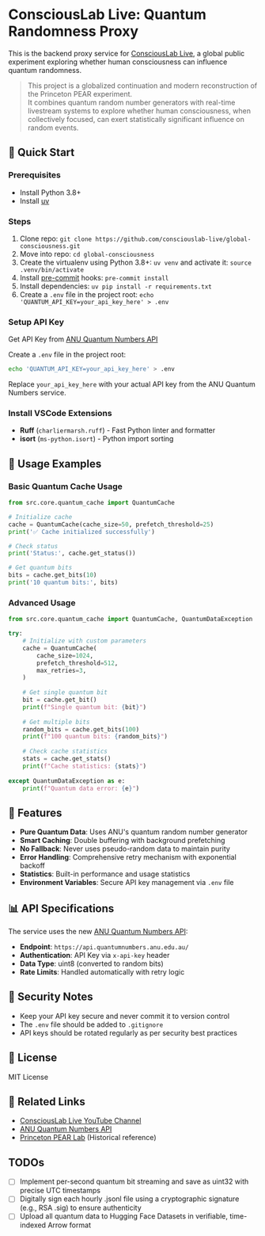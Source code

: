 # ConsciousLab Live: Quantum Randomness Proxy

This is the backend proxy service for [ConsciousLab Live](https://www.youtube.com/@ConsciousLabLive), a global public experiment exploring whether human consciousness can influence quantum randomness.

> This project is a globalized continuation and modern reconstruction of the Princeton PEAR experiment.  
> It combines quantum random number generators with real-time livestream systems to explore whether human consciousness, when collectively focused, can exert statistically significant influence on random events.

## 🚀 Quick Start

### Prerequisites

- Install Python 3.8+
- Install [uv](https://docs.astral.sh/uv/)

### Steps
1. Clone repo: `git clone https://github.com/consciouslab-live/global-consciousness.git`
2. Move into repo: `cd global-consciousness`
3. Create the virtualenv using Python 3.8+: `uv venv` and activate it: `source .venv/bin/activate`
4. Install [pre-commit](https://pre-commit.com/) hooks: `pre-commit install`
5. Install dependencies: `uv pip install -r requirements.txt`
6. Create a `.env` file in the project root: `echo 'QUANTUM_API_KEY=your_api_key_here' > .env`

### Setup API Key

Get API Key from [ANU Quantum Numbers API](https://quantumnumbers.anu.edu.au/api-key)

Create a `.env` file in the project root:
```bash
echo 'QUANTUM_API_KEY=your_api_key_here' > .env
```

Replace `your_api_key_here` with your actual API key from the ANU Quantum Numbers service.

### Install VSCode Extensions

- **Ruff** (`charliermarsh.ruff`) - Fast Python linter and formatter
- **isort** (`ms-python.isort`) - Python import sorting


## 📖 Usage Examples

### Basic Quantum Cache Usage

```python
from src.core.quantum_cache import QuantumCache

# Initialize cache
cache = QuantumCache(cache_size=50, prefetch_threshold=25)
print('✅ Cache initialized successfully')

# Check status
print('Status:', cache.get_status())

# Get quantum bits
bits = cache.get_bits(10)
print('10 quantum bits:', bits)
```

### Advanced Usage

```python
from src.core.quantum_cache import QuantumCache, QuantumDataException

try:
    # Initialize with custom parameters
    cache = QuantumCache(
        cache_size=1024,
        prefetch_threshold=512,
        max_retries=3,
    )
    
    # Get single quantum bit
    bit = cache.get_bit()
    print(f"Single quantum bit: {bit}")
    
    # Get multiple bits
    random_bits = cache.get_bits(100)
    print(f"100 quantum bits: {random_bits}")
    
    # Check cache statistics
    stats = cache.get_stats()
    print(f"Cache statistics: {stats}")
    
except QuantumDataException as e:
    print(f"Quantum data error: {e}")
```

## 🔧 Features

- **Pure Quantum Data**: Uses ANU's quantum random number generator
- **Smart Caching**: Double buffering with background prefetching
- **No Fallback**: Never uses pseudo-random data to maintain purity
- **Error Handling**: Comprehensive retry mechanism with exponential backoff
- **Statistics**: Built-in performance and usage statistics
- **Environment Variables**: Secure API key management via `.env` file

## 📊 API Specifications

The service uses the new [ANU Quantum Numbers API](https://api.quantumnumbers.anu.edu.au/):
- **Endpoint**: `https://api.quantumnumbers.anu.edu.au/`
- **Authentication**: API Key via `x-api-key` header
- **Data Type**: uint8 (converted to random bits)
- **Rate Limits**: Handled automatically with retry logic

## 🔐 Security Notes

- Keep your API key secure and never commit it to version control
- The `.env` file should be added to `.gitignore`
- API keys should be rotated regularly as per security best practices

## 📝 License

MIT License

## 🔗 Related Links

- [ConsciousLab Live YouTube Channel](https://www.youtube.com/@ConsciousLabLive)
- [ANU Quantum Numbers API](https://api.quantumnumbers.anu.edu.au/)
- [Princeton PEAR Lab](https://www.princeton.edu/~pear/) (Historical reference)


## TODOs

- [ ] Implement per-second quantum bit streaming and save as uint32 with precise UTC timestamps
- [ ] Digitally sign each hourly .jsonl file using a cryptographic signature (e.g., RSA .sig) to ensure authenticity
- [ ] Upload all quantum data to Hugging Face Datasets in verifiable, time-indexed Arrow format